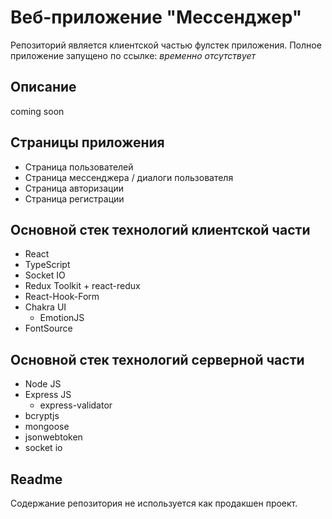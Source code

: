 # Веб-приложение "Мессенджер"

Репозиторий является клиентской частью фулстек приложения.
Полное приложение запущено по ссылке: _временно отсутствует_


## Описание

coming soon

## Страницы приложения
* Страница пользователей
* Страница мессенджера / диалоги пользователя
* Страница авторизации
* Страница регистрации

## Основной стек технологий клиентской части

* React
* TypeScript
* Socket IO
* Redux Toolkit + react-redux
* React-Hook-Form
* Chakra UI
  * EmotionJS
* FontSource

## Основной стек технологий серверной части

* Node JS
* Express JS
  * express-validator
* bcryptjs
* mongoose
* jsonwebtoken
* socket io

## Readme

Содержание репозитория не используется как продакшен проект.